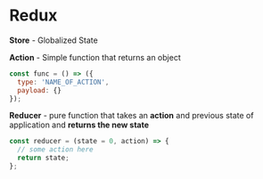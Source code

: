 # Redux

**Store** - Globalized State

**Action** - Simple function that returns an object
```js
const func = () => ({
  type: 'NAME_OF_ACTION',
  payload: {}
});
```

**Reducer** - pure function that takes an **action** and previous state of application and **returns the new state**
```js
const reducer = (state = 0, action) => {
  // some action here
  return state;
};
```